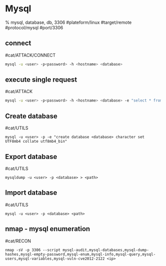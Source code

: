 # Mysql

% mysql, database, db, 3306
#plateform/linux  #target/remote  #protocol/mysql  #port/3306
## connect
#cat/ATTACK/CONNECT 
```bash
mysql -u <user> -p<password> -h <hostname> <database>
```

## execute single request
#cat/ATTACK
```bash
mysql -u <user> -p<password> -h <hostname> <database> -e "select * from users;"
```

## Create database
#cat/UTILS 
```
mysql -u <user> -p -e "create database <database> character set UTF8mb4 collate utf8mb4_bin"
```

## Export database
#cat/UTILS 
```
mysqldump -u <user> -p <database> > <path>
```

## Import database
#cat/UTILS 
```
mysql -u <user> -p <database> <path>
```

## nmap - mysql enumeration
#cat/RECON 
```
nmap -sV -p 3306 --script mysql-audit,mysql-databases,mysql-dump-hashes,mysql-empty-password,mysql-enum,mysql-info,mysql-query,mysql-users,mysql-variables,mysql-vuln-cve2012-2122 <ip>
```
